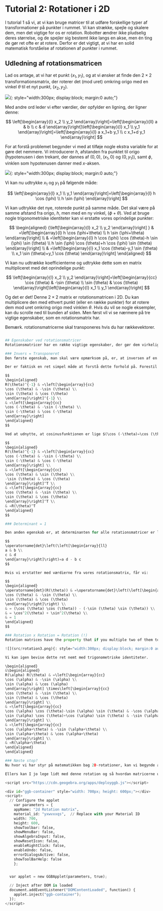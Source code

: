 # Tutorial 2: Rotationer i 2D
I tutorial 1 så vi, at vi kan bruge matricer til at udføre forskellige typer af transformationer på punkter i rummet. Vi kan strække, spejle og skalere dem, men det vigtige for os er rotation. Robotter ændrer ikke pludselig deres størrelse, og de spejler sig bestemt ikke langs en akse, men én ting de gør ret ofte er at rotere. Derfor er det vigtigt, at vi har en solid matematisk forståelse af rotationen af punkter i rummet.

## Udledning af rotationsmatricen

Lad os antage, at vi har et punkt $\left(x_1, y_1\right)$, og at vi ønsker at finde den $2 \times 2$ transformationsmatrix, der roterer det (mod uret) omkring origo med en vinkel $\theta$ til et nyt punkt, $\left(x_2, y_2\right)$.

![](src/rotation1.png){: style="width:300px; display:block; margin:0 auto;"}

Med andre ord leder vi efter værdier, der opfylder en ligning, der ligner denne:

$$
\left[\begin{array}{l}
x_2 \\
y_2
\end{array}\right]=\left[\begin{array}{ll}
a & b \\
c & d
\end{array}\right]\left[\begin{array}{l}
x_1 \\
y_1
\end{array}\right]=\left[\begin{array}{l}
a x_1+b y_1 \\
c x_1+d y_1
\end{array}\right]
$$

For at forstå problemet begynder vi med at tilføje nogle ekstra variable for at gøre det nemmere. Vi introducerer $h$, afstanden fra punktet til origo (hypotenusen i den trekant, der dannes af $(0,0)$, $\left(x_1, 0\right)$ og $\left(0, y_1\right)$), samt $\phi$, vinklen som hypotenusen danner med $x$-aksen.

![](src/rotation2.png){: style="width:300px; display:block; margin:0 auto;"}

Vi kan nu udtrykke $x_1$ og $y_1$ på følgende måde:

$$
\left[\begin{array}{l}
x_1 \\
y_1
\end{array}\right]=\left[\begin{array}{l}
h \cos (\phi) \\
h \sin (\phi)
\end{array}\right]
$$

Vi kan udtrykke det nye, roterede punkt på samme måde. Det skal være på samme afstand fra origo, $h$, men med en ny vinkel, $(\phi+\theta)$. Ved at bruge nogle trigonometriske identiteter kan vi erstatte vores oprindelige punkter:

$$
\begin{aligned}
{\left[\begin{array}{l}
x_2 \\
y_2
\end{array}\right] } & =\left[\begin{array}{l}
h \cos (\phi+\theta) \\
h \sin (\phi+\theta)
\end{array}\right] \\
& =\left[\begin{array}{l}
h \cos (\phi) \cos (\theta)-h \sin (\phi) \sin (\theta) \\
h \sin (\phi) \cos (\theta)+h \cos (\phi) \sin (\theta)
\end{array}\right] \\
& =\left[\begin{array}{l}
x_1 \cos (\theta)-y_1 \sin (\theta) \\
x_1 \sin (\theta)+y_1 \cos (\theta)
\end{array}\right]
\end{aligned}
$$

Vi kan nu udtrække koefficienterne og udtrykke dette som en matrix multipliceret med det oprindelige punkt:

$$
\left[\begin{array}{l}
x_2 \\
y_2
\end{array}\right]=\left[\begin{array}{cc}
\cos (\theta) & -\sin (\theta) \\
\sin (\theta) & \cos (\theta)
\end{array}\right]\left[\begin{array}{l}
x_1 \\
y_1
\end{array}\right]
$$

Og det er det! Denne $2 \times 2$ matrix er rotationsmatricen i 2D. Du kan multiplicere den med ethvert punkt (eller en række punkter) for at rotere dem mod uret omkring origo med vinklen $\theta$. Hvis du vil se nogle eksempler, kan du scrolle ned til bunden af siden. Men først vil vi se nærmere på tre vigtige egenskaber, som en rotationsmatrix har.

Bemærk. rotationsmatricerne skal transponeres hvis du har rækkevektorer.

```python

## Egenskaber ved rotationsmatricer  
Rotationsmatricer har en række vigtige egenskaber, der gør dem virkelig nyttige. De kan virke lidt trivielle til at begynde med, men efterhånden som vi arbejder med mere komplekse ligninger og mange matricer, vil de spare os for en masse hovedpine!

### Invers = Transponeret  
Den første egenskab, man skal være opmærksom på, er, at inversen af en rotationsmatrix er dens transponerede. Nogle gange kan det at beregne en matrices inverse være en ret vanskelig (eller endda umulig) opgave, men med rotationsmatricer bliver det meget ligetil.

Der er faktisk en ret simpel måde at forstå dette forhold på. Forestil dig, at vi har et punkt $\left(x_2, y_2\right)$, som vi har opnået ved at rotere et punkt $\left(x_1, y_1\right)$ med en vinkel $\theta$. Hvis vi ønsker at vende denne transformation, svarer det til at "afrotere" punktet, eller med andre ord rotere det med en vinkel $-\theta$.

$$
\begin{aligned}
R(\theta)^{-1} & =\left[\begin{array}{cc}
\cos (\theta) & -\sin (\theta) \\
\sin (\theta) & \cos (\theta)
\end{array}\right]^{-1} \\
& =\left[\begin{array}{cc}
\cos (-\theta) & -\sin (-\theta) \\
\sin (-\theta) & \cos (-\theta)
\end{array}\right]
\end{aligned}
$$

Ved at udnytte, at cosinusfunktionen er lige $(\cos (-\theta)=\cos (\theta))$ og sinusfunktionen er ulige $(\sin (-\theta)=-\sin (\theta))$, kan resultatet let bevises:

$$
\begin{aligned}
R(\theta)^{-1} & =\left[\begin{array}{cc}
\cos (-\theta) & -\sin (-\theta) \\
\sin (-\theta) & \cos (-\theta)
\end{array}\right] \\
& =\left[\begin{array}{cc}
\cos (\theta) & \sin (\theta) \\
-\sin (\theta) & \cos (\theta)
\end{array}\right]^T \\
& =\left[\begin{array}{cc}
\cos (\theta) & -\sin (\theta) \\
\sin (\theta) & \cos (\theta)
\end{array}\right]^T \\
& =R(\theta)^T
\end{aligned}
$$

### Determinant = 1

Den anden egenskab er, at determinanten for alle rotationsmatricer er lig med 1, uanset hvilken værdi $\theta$ har. Igen er det ret ligetil at bevise ved at bruge formlen for determinanten af en 2D-matrix og nogle standard trigonometriske identiteter.

$$
\operatorname{det}\left(\left[\begin{array}{ll}
a & b \\
c & d
\end{array}\right]\right)=a d - b c
$$

Hvis vi erstatter med værdierne fra vores rotationsmatrix, får vi:

$$
\begin{aligned}
\operatorname{det}(R(\theta)) & =\operatorname{det}\left(\left[\begin{array}{cc}
\cos (\theta) & -\sin (\theta) \\
\sin (\theta) & \cos (\theta)
\end{array}\right]\right) \\
& = (\cos (\theta) \cos (\theta)) - (-\sin (\theta) \sin (\theta)) \\
& = \cos^2(\theta) + \sin^2(\theta) \\
& = 1
\end{aligned}
$$

### Rotation x Rotation = Rotation (!)
Rotation matrices have the property that if you multiple two of them together, you always get another rotation matrix. That is, you get another matrix that has the same properties as above and which would represent a different rotation in space (for the 2D case it will be the sum of the two angles of the original, but in 3D it will get more interesting).

![](src/rotation3.png){: style="width:300px; display:block; margin:0 auto;"}

Vi kan igen bevise dette ret nemt med trigonometriske identiteter.

\begin{aligned}
&\begin{aligned}
R(\alpha) R(\theta) & =\left[\begin{array}{cc}
\cos (\alpha) & -\sin (\alpha) \\
\sin (\alpha) & \cos (\alpha)
\end{array}\right] \times\left[\begin{array}{cc}
\cos (\theta) & -\sin (\theta) \\
\sin (\theta) & \cos (\theta)
\end{array}\right] \\
& =\left[\begin{array}{cc}
\cos (\alpha) \cos (\theta)-\sin (\alpha) \sin (\theta) & -\cos (\alpha) \sin (\theta)-\sin (\alpha) \cos (\theta) \\
\sin (\alpha) \cos (\theta)+\cos (\alpha) \sin (\theta) & -\sin (\alpha) \sin (\theta)+\cos (\alpha) \cos (\theta)
\end{array}\right] \\
& =\left[\begin{array}{cc}
\cos (\alpha+\theta) & -\sin (\alpha+\theta) \\
\sin (\alpha+\theta) & \cos (\alpha+\theta)
\end{array}\right] \\
& =R(\alpha+\theta)
\end{aligned}
\end{aligned}

### Næste stop?
Nu hvor vi har styr på matematikken bag 2D-rotationer, kan vi begynde at arbejde med 3D – et vigtigt emne, da vores objekter i 3D grafik alle opererer i en 3D-verden (selvom nogle beregninger kan forenkles til 2D). Det andet spørgsmål, vi endnu ikke har besvaret, er, hvordan vi kan oversætte (flytte) vores objekter, da det ikke er særligt brugbart at sidde fast på ét sted og rotere dem om origo. Dette vil vi se nærmere på i næste uge. Men kig på [tutorial 3](../04_Matricer_og_linear_transformationer/T3.md).

Ellers kan I jo lege lidt med denne rotation og så hvordan matricerne udvikler sig (bruger skyderen).

<script src="https://cdn.geogebra.org/apps/deployggb.js"></script>

<div id="ggb-container" style="width: 700px; height: 600px;"></div>
<script>
  // Configure the applet
    var parameters = {
    appName: "2d Rotation matrix",
    material_id: "yxwvxxqs",  // Replace with your Material ID
    width: 700,
    height: 600,
    showToolbar: false,
    showMenuBar: false,
    showAlgebraInput: false,
    showResetIcon: false,
    enableRightClick: false,
    enableUndo: false,
    errorDialogsActive: false,
    showToolBarHelp: false
    };


  var applet = new GGBApplet(parameters, true);

  // Inject after DOM is loaded
  document.addEventListener("DOMContentLoaded", function() {
    applet.inject("ggb-container");
  });
</script>